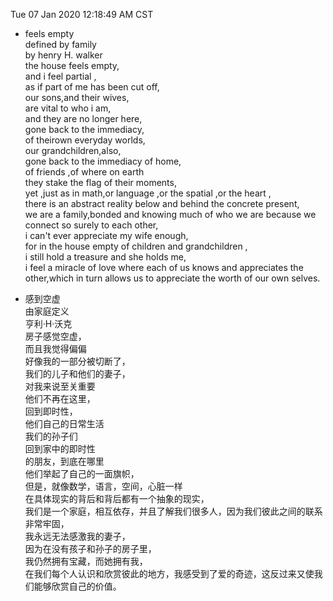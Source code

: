 Tue 07 Jan 2020 12:18:49 AM CST  
  
- feels empty   
defined by family   
by henry H. walker   
the house feels empty,  
and i feel partial ,  
as if part of me has been cut off,  
our sons,and their wives,  
are vital to who i am,  
and they are no longer here,  
gone back to the immediacy,  
of theirown everyday worlds,  
our grandchildren,also,  
gone back to the immediacy of home,  
of friends ,of where on earth  
they stake the flag of their moments,  
yet ,just as in math,or language ,or the spatial ,or the heart ,  
there is an abstract reality below and behind the concrete present,  
we are a family,bonded and knowing much of who we are because we connect so surely to each other,  
i can't ever appreciate my wife enough,  
for in the house empty of children and grandchildren ,   
i still hold a treasure and she holds me,  
i feel a miracle of love where each of us knows and appreciates the other,which in turn allows us to appreciate the worth of our own selves.  

- 感到空虚  
由家庭定义  
亨利·H·沃克  
房子感觉空虚，  
而且我觉得偏偏  
好像我的一部分被切断了，  
我们的儿子和他们的妻子，  
对我来说至关重要  
他们不再在这里，  
回到即时性，  
他们自己的日常生活  
我们的孙子们  
回到家中的即时性  
的朋友，到底在哪里  
他们举起了自己的一面旗帜，  
但是，就像数学，语言，空间，心脏一样  
在具体现实的背后和背后都有一个抽象的现实，  
我们是一个家庭，相互依存，并且了解我们很多人，因为我们彼此之间的联系非常牢固，  
我永远无法感激我的妻子，  
因为在没有孩子和孙子的房子里，  
我仍然拥有宝藏，而她拥有我，  
在我们每个人认识和欣赏彼此的地方，我感受到了爱的奇迹，这反过来又使我们能够欣赏自己的价值。  

